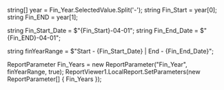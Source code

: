 string[] year = Fin_Year.SelectedValue.Split('-');
string Fin_Start = year[0];
string Fin_END = year[1];

string Fin_Start_Date = $"{Fin_Start}-04-01";
string Fin_End_Date = $"{Fin_END}-04-01";

string finYearRange = $"Start - {Fin_Start_Date} | End - {Fin_End_Date}";

ReportParameter Fin_Years = new ReportParameter("Fin_Year", finYearRange, true);
ReportViewer1.LocalReport.SetParameters(new ReportParameter[] { Fin_Years });
